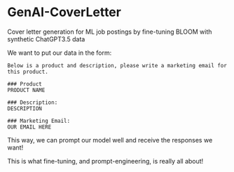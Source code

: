 # GenAI-CoverLetter
Cover letter generation for ML job postings by fine-tuning BLOOM with synthetic ChatGPT3.5 data

We want to put our data in the form:

```
Below is a product and description, please write a marketing email for this product.

### Product
PRODUCT NAME

### Description:
DESCRIPTION

### Marketing Email:
OUR EMAIL HERE
```

This way, we can prompt our model well and receive the responses we want!

This is what fine-tuning, and prompt-engineering, is really all about!
